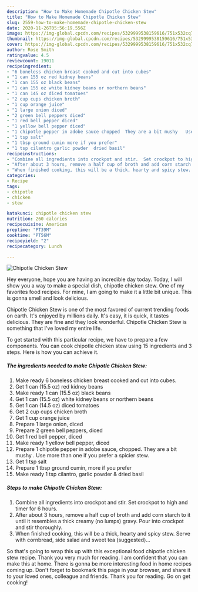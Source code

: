 ```yaml
---
description: "How to Make Homemade Chipotle Chicken Stew"
title: "How to Make Homemade Chipotle Chicken Stew"
slug: 2559-how-to-make-homemade-chipotle-chicken-stew
date: 2020-11-26T05:56:19.556Z
image: https://img-global.cpcdn.com/recipes/5329999538159616/751x532cq70/chipotle-chicken-stew-recipe-main-photo.jpg
thumbnail: https://img-global.cpcdn.com/recipes/5329999538159616/751x532cq70/chipotle-chicken-stew-recipe-main-photo.jpg
cover: https://img-global.cpcdn.com/recipes/5329999538159616/751x532cq70/chipotle-chicken-stew-recipe-main-photo.jpg
author: Rose Smith
ratingvalue: 4.5
reviewcount: 19011
recipeingredient:
- "6 boneless chicken breast cooked and cut into cubes"
- "1 can 155 oz red kidney beans"
- "1 can 155 oz black beans"
- "1 can 155 oz white kidney beans or northern beans"
- "1 can 145 oz diced tomatoes"
- "2 cup cups chicken broth"
- "1 cup orange juice"
- "1 large onion diced"
- "2 green bell peppers diced"
- "1 red bell pepper diced"
- "1 yellow bell pepper diced"
- "1 chipotle pepper in adobe sauce chopped  They are a bit mushy   Use more than one if you prefer a spicier stew"
- "1 tsp salt"
- "1 tbsp ground cumin more if you prefer"
- "1 tsp cilantro garlic powder  dried basil"
recipeinstructions:
- "Combine all ingredients into crockpot and stir.  Set crockpot to high and timer for 6 hours."
- "After about 3 hours, remove a half cup of broth and add corn starch to it until it resembles a thick creamy (no lumps) gravy.  Pour into crockpot and stir thoroughly."
- "When finished cooking, this will be a thick, hearty and spicy stew.  Serve with cornbread, side salad and sweet tea (suggested)..."
categories:
- Recipe
tags:
- chipotle
- chicken
- stew

katakunci: chipotle chicken stew 
nutrition: 260 calories
recipecuisine: American
preptime: "PT39M"
cooktime: "PT56M"
recipeyield: "2"
recipecategory: Lunch

---
```



![Chipotle Chicken Stew](https://img-global.cpcdn.com/recipes/5329999538159616/751x532cq70/chipotle-chicken-stew-recipe-main-photo.jpg)

Hey everyone, hope you are having an incredible day today. Today, I will show you a way to make a special dish, chipotle chicken stew. One of my favorites food recipes. For mine, I am going to make it a little bit unique. This is gonna smell and look delicious.

Chipotle Chicken Stew is one of the most favored of current trending foods on earth. It's enjoyed by millions daily. It's easy, it is quick, it tastes delicious. They are fine and they look wonderful. Chipotle Chicken Stew is something that I've loved my entire life.




To get started with this particular recipe, we have to prepare a few components. You can cook chipotle chicken stew using 15 ingredients and 3 steps. Here is how you can achieve it.

<!--inarticleads1-->

##### The ingredients needed to make Chipotle Chicken Stew:

1. Make ready 6 boneless chicken breast cooked and cut into cubes.
1. Get 1 can (15.5 oz) red kidney beans
1. Make ready 1 can (15.5 oz) black beans
1. Get 1 can (15.5 oz) white kidney beans or northern beans
1. Get 1 can (14.5 oz) diced tomatoes
1. Get 2 cup cups chicken broth
1. Get 1 cup orange juice
1. Prepare 1 large onion, diced
1. Prepare 2 green bell peppers, diced
1. Get 1 red bell pepper, diced
1. Make ready 1 yellow bell pepper, diced
1. Prepare 1 chipotle pepper in adobe sauce, chopped.  They are a bit mushy .  Use more than one if you prefer a spicier stew.
1. Get 1 tsp salt
1. Prepare 1 tbsp ground cumin, more if you prefer
1. Make ready 1 tsp cilantro, garlic powder &amp; dried basil




<!--inarticleads2-->

##### Steps to make Chipotle Chicken Stew:

1. Combine all ingredients into crockpot and stir.  Set crockpot to high and timer for 6 hours.
1. After about 3 hours, remove a half cup of broth and add corn starch to it until it resembles a thick creamy (no lumps) gravy.  Pour into crockpot and stir thoroughly.
1. When finished cooking, this will be a thick, hearty and spicy stew.  Serve with cornbread, side salad and sweet tea (suggested)...




So that's going to wrap this up with this exceptional food chipotle chicken stew recipe. Thank you very much for reading. I am confident that you can make this at home. There is gonna be more interesting food in home recipes coming up. Don't forget to bookmark this page in your browser, and share it to your loved ones, colleague and friends. Thank you for reading. Go on get cooking!
